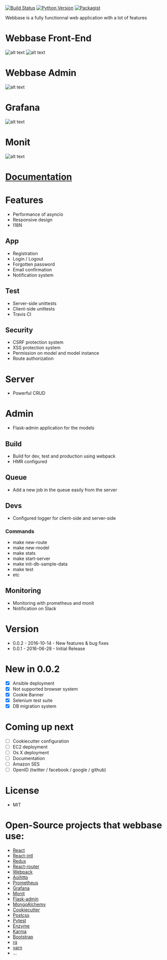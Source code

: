 [![Build Status](https://travis-ci.org/jf-parent/webbase.svg?branch=master)](https://travis-ci.org/jf-parent/webbase)
[![Python Version](https://img.shields.io/badge/python-3.5-blue.svg)](https://www.python.org/downloads/release/python-350/)
[![Packagist](https://img.shields.io/packagist/l/doctrine/orm.svg?maxAge=2592000)](https://opensource.org/licenses/MIT)

Webbase is a fully functionnal web application with a lot of features

# Webbase Front-End
![alt text](./documentation/screenshots/Webbase-front-end-1.png "Webbase-front-end-1")
![alt text](./documentation/screenshots/Webbase-front-end-2.png "Webbase-front-end-2")

# Webbase Admin
![alt text](./documentation/screenshots/Webbase-admin.png "Webbase-admin")

# Grafana
![alt text](./documentation/screenshots/Webbase-grafana.png "Webbase-grafana")

# Monit
![alt text](./documentation/screenshots/Webbase-monit.png "Webbase-monit")

# [Documentation](./documentation)

# Features

* Performance of asyncio
* Responsive design
* I18N

## App

* Registration
* Login / Logout
* Forgotten password
* Email confirmation
* Notification system

## Test

* Server-side unittests
* Client-side unittests
* Travis CI

## Security

* CSRF protection system
* XSS protection system
* Permission on model and model instance
* Route authorization

# Server

* Powerful CRUD

# Admin

* Flask-admin application for the models

## Build

* Build for dev, test and production using webpack
* HMR configured

## Queue

* Add a new job in the queue easily from the server

## Devs

* Configured logger for client-side and server-side

### Commands

* make new-route
* make new-model
* make stats
* make start-server
* make init-db-sample-data
* make test
* etc

## Monitoring

* Monitoring with prometheus and monit
* Notification on Slack

# Version

* 0.0.2 - 2016-10-14 - New features & bug fixes
* 0.0.1 - 2016-06-28 - Initial Release

# New in 0.0.2

- [x] Ansible deployment
- [x] Not supported browser system
- [x] Cookie Banner
- [x] Selenium test suite
- [x] DB migration system

# Coming up next

- [ ] Cookiecutter configuration
- [ ] EC2 deployment
- [ ] Os X deployment
- [ ] Documentation
- [ ] Amazon SES
- [ ] OpenID (twitter / facebook / google / github)

# License

* MIT

# Open-Source projects that webbase use:

* [React](https://github.com/facebook/react)
* [React-intl](https://github.com/yahoo/react-intl)
* [Redux](https://github.com/reactjs/redux)
* [React-router](https://github.com/reactjs/react-router)
* [Webpack](https://github.com/webpack/webpack)
* [Aoihttp](https://github.com/KeepSafe/aiohttp)
* [Prometheus](https://github.com/prometheus/prometheus)
* [Grafana](https://github.com/grafana/grafana)
* [Monit](https://bitbucket.org/tildeslash/monit)
* [Flask-admin](https://github.com/flask-admin/flask-admin)
* [MongoAlchemy](https://github.com/jeffjenkins/MongoAlchemy)
* [Cookiecutter](https://github.com/audreyr/cookiecutter)
* [Postcss](https://github.com/postcss/postcss)
* [Pytest](https://github.com/pytest-dev/pytest)
* [Enzyme](https://github.com/airbnb/enzyme)
* [Karma](https://github.com/karma-runner/karma)
* [Bootstrap](https://github.com/twbs/bootstrap)
* [rq](https://github.com/nvie/rq)
* [yarn](https://github.com/yarnpkg/yarn)
* ...

